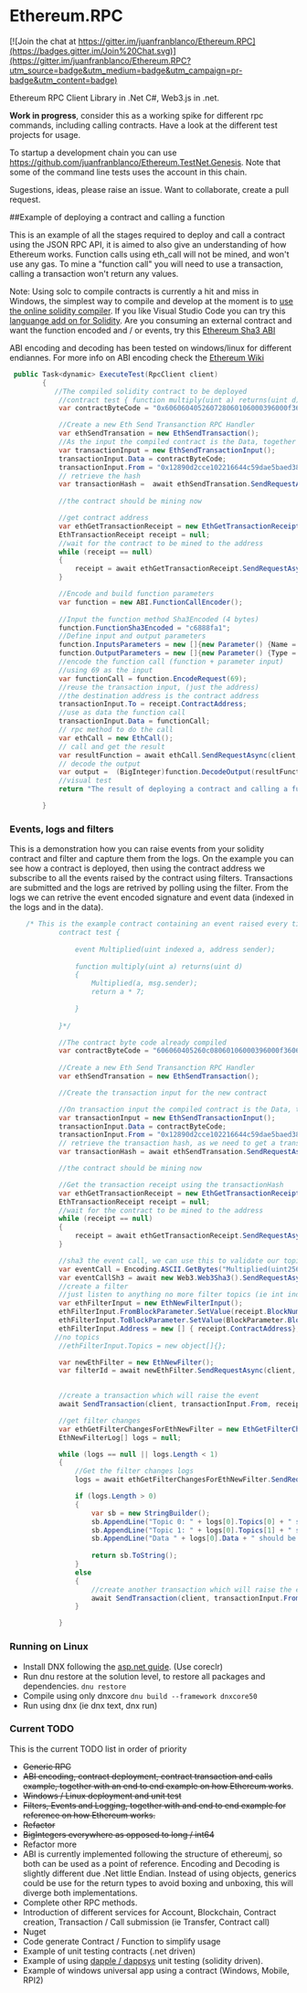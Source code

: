# Ethereum.RPC

[![Join the chat at https://gitter.im/juanfranblanco/Ethereum.RPC](https://badges.gitter.im/Join%20Chat.svg)](https://gitter.im/juanfranblanco/Ethereum.RPC?utm_source=badge&utm_medium=badge&utm_campaign=pr-badge&utm_content=badge)

Ethereum RPC Client Library in .Net C#, Web3.js in .net.

**Work in progress**, consider this as a working spike for different rpc commands, including calling contracts. Have a look at the different test projects for usage. 

To startup a development chain you can use https://github.com/juanfranblanco/Ethereum.TestNet.Genesis. Note that some of the command line tests uses the account in this chain.

Sugestions, ideas, please raise an issue. Want to collaborate, create a pull request.

##Example of deploying a contract and calling a function

This is an example of all the stages required to deploy and call a contract using the JSON RPC API, it is aimed to also give an understanding of how Ethereum works. Function calls using eth_call will not be mined, and won't use any gas. To mine a "function call" you will need to use a transaction, calling a transaction won't return any values.

Note: Using solc to compile contracts is currently a hit and miss in Windows, the simplest way to compile and develop at the moment is to [use the online solidity compiler](https://chriseth.github.io/browser-solidity/). If you like Visual Studio Code you can try this [languange add on for Solidity](https://marketplace.visualstudio.com/items/JuanBlanco.solidity). Are you consuming an external contract and want the function encoded and / or events, try this [Ethereum Sha3 ABI](http://juan.blanco.ws/SHA3/)

ABI encoding and decoding has been tested on windows/linux for different endiannes. For more info on ABI encoding check the [Ethereum Wiki](https://github.com/ethereum/wiki/wiki/Ethereum-Contract-ABI) 



```csharp
 public Task<dynamic> ExecuteTest(RpcClient client)
        {
           //The compiled solidity contract to be deployed
            //contract test { function multiply(uint a) returns(uint d) { return a * 7; } }
            var contractByteCode = "0x606060405260728060106000396000f360606040526000357c010000000000000000000000000000000000000000000000000000000090048063c6888fa1146037576035565b005b604b60048080359060200190919050506061565b6040518082815260200191505060405180910390f35b6000600782029050606d565b91905056";

            //Create a new Eth Send Transanction RPC Handler
            var ethSendTransation = new EthSendTransaction();
            //As the input the compiled contract is the Data, together with our address
            var transactionInput = new EthSendTransactionInput();
            transactionInput.Data = contractByteCode;
            transactionInput.From = "0x12890d2cce102216644c59dae5baed380d84830c";
            // retrieve the hash
            var transactionHash =  await ethSendTransation.SendRequestAsync(client, transactionInput);
            
            //the contract should be mining now

            //get contract address 
            var ethGetTransactionReceipt = new EthGetTransactionReceipt();
            EthTransactionReceipt receipt = null;
            //wait for the contract to be mined to the address
            while (receipt == null)
            {
                receipt = await ethGetTransactionReceipt.SendRequestAsync(client, transactionHash);
            }

            //Encode and build function parameters 
            var function = new ABI.FunctionCallEncoder();
            
            //Input the function method Sha3Encoded (4 bytes) 
            function.FunctionSha3Encoded = "c6888fa1";
            //Define input and output parameters
            function.InputsParameters = new []{new Parameter() {Name = "a", Type = ABIType.CreateABIType("uint")}};
            function.OutputParameters = new []{new Parameter() {Type = ABIType.CreateABIType("uint")}};
            //encode the function call (function + parameter input)
            //using 69 as the input
            var functionCall = function.EncodeRequest(69);
            //reuse the transaction input, (just the address) 
            //the destination address is the contract address
            transactionInput.To = receipt.ContractAddress;
            //use as data the function call
            transactionInput.Data = functionCall;
            // rpc method to do the call
            var ethCall = new EthCall();
            // call and get the result
            var resultFunction = await ethCall.SendRequestAsync(client, transactionInput);
            // decode the output
            var output =  (BigInteger)function.DecodeOutput(resultFunction)[0].Result;
            //visual test 
            return "The result of deploying a contract and calling a function to multiply 7 by 69 is: " + (int)output  + " and should be 483";

        }
```

### Events, logs and filters

This is a demonstration how you can raise events from your solidity contract and filter and capture them from the logs.
On the example you can see how a contract is deployed, then using the contract address we subscribe to all the events raised by the contract using filters. Transactions are submitted and the logs are retrived by polling using the filter. From the logs we can retrive the event encoded signature and event data (indexed in the logs and in the data).

```csharp
    /* This is the example contract containing an event raised every time we call multiply
            contract test { 
    
                event Multiplied(uint indexed a, address sender);
    
                function multiply(uint a) returns(uint d) 
                { 
                    Multiplied(a, msg.sender);
                    return a * 7; 
                    
                } 
    
            }*/

            //The contract byte code already compiled
            var contractByteCode = "606060405260c08060106000396000f360606040526000357c010000000000000000000000000000000000000000000000000000000090048063c6888fa1146037576035565b005b604b60048080359060200190919050506061565b6040518082815260200191505060405180910390f35b6000817f10f82b5dc139f3677a16d7bfb70c65252e78143313768d2c52e07db775e1c7ab33604051808273ffffffffffffffffffffffffffffffffffffffff16815260200191505060405180910390a260078202905060bb565b91905056";
            
            //Create a new Eth Send Transanction RPC Handler
            var ethSendTransation = new EthSendTransaction();

            //Create the transaction input for the new contract

            //On transaction input the compiled contract is the Data, together with our sender address 
            var transactionInput = new EthSendTransactionInput();
            transactionInput.Data = contractByteCode;
            transactionInput.From = "0x12890d2cce102216644c59dae5baed380d84830c";
            // retrieve the transaction hash, as we need to get a transaction receipt with the contract address
            var transactionHash = await ethSendTransation.SendRequestAsync(client, transactionInput);

            //the contract should be mining now

            //Get the transaction receipt using the transactionHash
            var ethGetTransactionReceipt = new EthGetTransactionReceipt();
            EthTransactionReceipt receipt = null;
            //wait for the contract to be mined to the address
            while (receipt == null)
            {
                receipt = await ethGetTransactionReceipt.SendRequestAsync(client, transactionHash);
            }

            //sha3 the event call, we can use this to validate our topics 
            var eventCall = Encoding.ASCII.GetBytes("Multiplied(uint256,address)").ToHexString();
            var eventCallSh3 = await new Web3.Web3Sha3().SendRequestAsync(client, eventCall);
            //create a filter 
            //just listen to anything no more filter topics (ie int indexed number)
            var ethFilterInput = new EthNewFilterInput();
            ethFilterInput.FromBlockParameter.SetValue(receipt.BlockNumberHex);
            ethFilterInput.ToBlockParameter.SetValue(BlockParameter.BlockParameterType.latest);
            ethFilterInput.Address = new [] { receipt.ContractAddress};
           //no topics
            //ethFilterInput.Topics = new object[]{};

            var newEthFilter = new EthNewFilter();
            var filterId = await newEthFilter.SendRequestAsync(client, ethFilterInput);

           
            //create a transaction which will raise the event
            await SendTransaction(client, transactionInput.From, receipt.ContractAddress);

            //get filter changes
            var ethGetFilterChangesForEthNewFilter = new EthGetFilterChangesForEthNewFilter();
            EthNewFilterLog[] logs = null;

            while (logs == null || logs.Length < 1)
            {
                //Get the filter changes logs
                logs = await ethGetFilterChangesForEthNewFilter.SendRequestAsync(client, filterId);

                if (logs.Length > 0)
                {
                    var sb = new StringBuilder();
                    sb.AppendLine("Topic 0: " + logs[0].Topics[0] + " should be the same as the SH3 encoded event signature " + eventCallSh3);
                    sb.AppendLine("Topic 1: " + logs[0].Topics[1] + " should be 69 hex  0x45, padded");
                    sb.AppendLine("Data " + logs[0].Data + " should be the same as the address padded 32 bytes " + transactionInput.From);
               
                    return sb.ToString();
                }
                else
                {
                    //create another transaction which will raise the event
                    await SendTransaction(client, transactionInput.From, receipt.ContractAddress);
                }

            }
```



### Running on Linux
* Install DNX following the [asp.net guide](http://docs.asp.net/en/latest/getting-started/installing-on-linux.html). (Use coreclr)
* Run dnu restore at the solution level, to restore all packages and dependencies.
    ```dnu restore ```
* Compile using only dnxcore 
    ```dnu build --framework dnxcore50 ```
* Run using dnx (ie dnx text, dnx run)

### Current TODO
This is the current TODO list in order of priority 
* ~~Generic RPC~~
* ~~ABI encoding, contract deployment, contract transaction and calls example, together with an end to end example on how Ethereum works~~.
* ~~Windows / Linux deployment and unit test~~
* ~~Filters, Events and Logging, together with and end to end example for reference on how Ethereum works.~~
* ~~Refactor~~ 
* ~~BigIntegers everywhere as opposed to long / int64~~
* Refactor more
* ABI is currently implemented following the structure of ethereumj, so both can be used as a point of reference. Encoding and Decoding is slightly different due .Net little Endian. Instead of using objects, generics could be use for the return types to avoid boxing and unboxing, this will diverge both implementations.
* Complete other RPC methods.
* Introduction of different services for Account, Blockchain, Contract creation, Transaction / Call submission (ie Transfer, Contract call)
* Nuget
* Code generate Contract / Function to simplify usage 
* Example of unit testing contracts (.net driven)
* Example of using [dapple / dappsys](https://github.com/NexusDevelopment/dapple) unit testing (solidity driven).
* Example of windows universal app using a contract (Windows, Mobile, RPI2)
